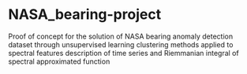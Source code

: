# NASA_bearing-project
Proof of concept for the solution of NASA bearing anomaly detection dataset through unsupervised learning clustering methods applied to spectral features description of time series and Riemmanian integral of spectral approximated function 
